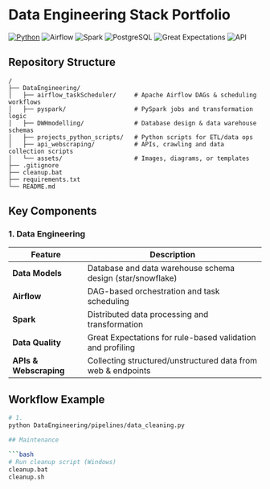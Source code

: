 # Data Engineering Stack Portfolio

[![Python](https://img.shields.io/badge/Python-3.8%2B-blue?logo=python)](https://www.python.org/)
![Airflow](https://img.shields.io/badge/Airflow-017CEE?logo=apache-airflow&logoColor=white)
![Spark](https://img.shields.io/badge/Spark-E25A1C?logo=apachespark&logoColor=white)
![PostgreSQL](https://img.shields.io/badge/PostgreSQL-336791?logo=postgresql&logoColor=white)
![Great Expectations](https://img.shields.io/badge/GreatExpectations-000000?logo=python&label=Great%20Expectations&logoColor=white)
![API](https://img.shields.io/badge/API-FF6F00?logo=fastapi&logoColor=white)


## Repository Structure

```
/
├── DataEngineering/
│   ├── airflow_taskScheduler/     # Apache Airflow DAGs & scheduling workflows
│   ├── pyspark/                   # PySpark jobs and transformation logic
│   ├── DWHmodelling/              # Database design & data warehouse schemas
│   ├── projects_python_scripts/   # Python scripts for ETL/data ops
│   ├── api_webscraping/           # APIs, crawling and data collection scripts
│   └── assets/                    # Images, diagrams, or templates
├── .gitignore
├── cleanup.bat
├── requirements.txt
└── README.md

```

## Key Components

### 1. Data Engineering

 | Feature              | Description                                                   |
|----------------------|---------------------------------------------------------------|
| **Data Models**      | Database and data warehouse schema design (star/snowflake)    |
| **Airflow**          | DAG-based orchestration and task scheduling                   |
| **Spark**            | Distributed data processing and transformation                |
| **Data Quality**     | Great Expectations for rule-based validation and profiling    |
| **APIs & Webscraping**| Collecting structured/unstructured data from web & endpoints |


## Workflow Example

```bash
# 1. 
python DataEngineering/pipelines/data_cleaning.py

## Maintenance

```bash
# Run cleanup script (Windows)
cleanup.bat
cleanup.sh

```